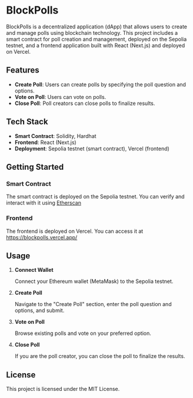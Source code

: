 # BlockPolls

BlockPolls is a decentralized application (dApp) that allows users to create and manage polls using blockchain technology. This project includes a smart contract for poll creation and management, deployed on the Sepolia testnet, and a frontend application built with React (Next.js) and deployed on Vercel.

## Features

- **Create Poll**: Users can create polls by specifying the poll question and options.
- **Vote on Poll**: Users can vote on polls.
- **Close Poll**: Poll creators can close polls to finalize results.

## Tech Stack

- **Smart Contract**: Solidity, Hardhat
- **Frontend**: React (Next.js)
- **Deployment**: Sepolia testnet (smart contract), Vercel (frontend)

## Getting Started

### Smart Contract

The smart contract is deployed on the Sepolia testnet. You can verify and interact with it using [Etherscan](https://sepolia.etherscan.io/address/0xa35176b544bd408f40B405d6E4F750bfc8349D92)

### Frontend

The frontend is deployed on Vercel. You can access it at https://blockpolls.vercel.app/

## Usage

1. **Connect Wallet**

   Connect your Ethereum wallet (MetaMask) to the Sepolia testnet.

2. **Create Poll**

   Navigate to the "Create Poll" section, enter the poll question and options, and submit.

3. **Vote on Poll**

   Browse existing polls and vote on your preferred option.

4. **Close Poll**

   If you are the poll creator, you can close the poll to finalize the results.

## License

This project is licensed under the MIT License.